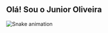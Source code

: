 ## Olá! Sou o Junior Oliveira

![Snake animation](https://github.com/juniioroliveira/juniioroliveira/blob/output/github-contribuition-grid-snake.svg)
